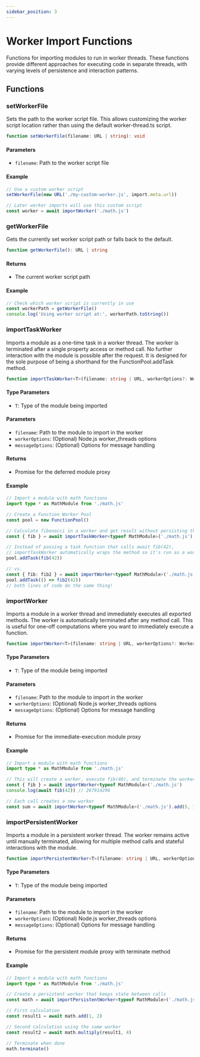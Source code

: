 ```yaml
---
sidebar_position: 3
---
```


# Worker Import Functions

Functions for importing modules to run in worker threads. These functions provide different approaches for executing code in separate threads, with varying levels of persistence and interaction patterns.

## Functions

### setWorkerFile

Sets the path to the worker script file. This allows customizing the worker script location rather than using the default worker-thread.ts script.

```ts
function setWorkerFile(filename: URL | string): void
```

#### Parameters

- `filename`: Path to the worker script file

#### Example

```ts
// Use a custom worker script
setWorkerFile(new URL('./my-custom-worker.js', import.meta.url))

// Later worker imports will use this custom script
const worker = await importWorker('./math.js')
```

### getWorkerFile

Gets the currently set worker script path or falls back to the default.

```ts
function getWorkerFile(): URL | string
```

#### Returns

- The current worker script path

#### Example

```ts
// Check which worker script is currently in use
const workerPath = getWorkerFile()
console.log('Using worker script at:', workerPath.toString())
```

### importTaskWorker

Imports a module as a one-time task in a worker thread. The worker is terminated after a single property access or method call. No further interaction with the module is possible after the request. It is designed for the sole purpose of being a shorthand for the FunctionPool.addTask method.

<!-- @formatter:off -->
```ts
function importTaskWorker<T>(filename: string | URL, workerOptions?: WorkerOptions, messageOptions?: MessageOptions): Promise<DeferredPromisifyModule<T>>
```
<!-- @formatter:on -->

#### Type Parameters

- `T`: Type of the module being imported

#### Parameters

- `filename`: Path to the module to import in the worker
- `workerOptions`: (Optional) Node.js worker_threads options
- `messageOptions`: (Optional) Options for message handling

#### Returns

- Promise for the deferred module proxy

#### Example

```ts
// Import a module with math functions
import type * as MathModule from './math.js'

// Create a Function Worker Pool
const pool = new FunctionPool()

// Calculate fibonacci in a worker and get result without persisting the worker
const { fib } = await importTaskWorker<typeof MathModule>('./math.js')

// Instead of passing a task function that calls await fib(42),
// importTaskWorker automatically wraps the method so it's run as a worker
pool.addTask(fib(42))

// vs.
const { fib: fib2 } = await importWorker<typeof MathModule>('./math.js')
pool.addTask(() => fib2(42))
// both lines of code do the same thing!
```

### importWorker

Imports a module in a worker thread and immediately executes all exported methods. The worker is automatically terminated after any method call. This is useful for one-off computations where you want to immediately execute a function.

<!-- @formatter:off -->
```ts
function importWorker<T>(filename: string | URL, workerOptions?: WorkerOptions, messageOptions?: MessageOptions): Promise<PromisifyModule<T>>
```
<!-- @formatter:on -->

#### Type Parameters

- `T`: Type of the module being imported

#### Parameters

- `filename`: Path to the module to import in the worker
- `workerOptions`: (Optional) Node.js worker_threads options
- `messageOptions`: (Optional) Options for message handling

#### Returns

- Promise for the immediate-execution module proxy

#### Example

```ts
// Import a module with math functions
import type * as MathModule from './math.js'

// This will create a worker, execute fib(40), and terminate the worker
const { fib } = await importWorker<typeof MathModule>('./math.js')
console.log(await fib(42)) // 267914296

// Each call creates a new worker
const sum = await importWorker<typeof MathModule>('./math.js').add(5, 10)
```

### importPersistentWorker

Imports a module in a persistent worker thread. The worker remains active until manually terminated, allowing for multiple method calls and stateful interactions with the module.

<!-- @formatter:off -->
```ts
function importPersistentWorker<T>(filename: string | URL, workerOptions?: WorkerOptions, messageOptions?: MessageOptions): Promise<PromisifyModule<T & Terminable>>
```
<!-- @formatter:on -->

#### Type Parameters

- `T`: Type of the module being imported

#### Parameters

- `filename`: Path to the module to import in the worker
- `workerOptions`: (Optional) Node.js worker_threads options
- `messageOptions`: (Optional) Options for message handling

#### Returns

- Promise for the persistent module proxy with terminate method

#### Example

```ts
// Import a module with math functions
import type * as MathModule from './math.js'

// Create a persistent worker that keeps state between calls
const math = await importPersistentWorker<typeof MathModule>('./math.js')

// First calculation
const result1 = await math.add(1, 2)

// Second calculation using the same worker
const result2 = await math.multiply(result1, 4)

// Terminate when done
math.terminate()
```
